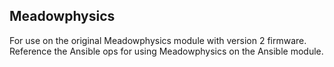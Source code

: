 ## Meadowphysics

For use on the original Meadowphysics module with version 2 firmware. Reference the Ansible ops for using Meadowphysics on the Ansible module.
